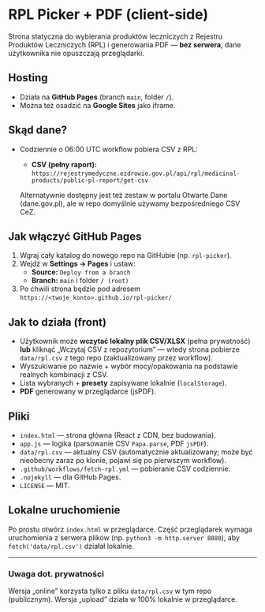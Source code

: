 # RPL Picker + PDF (client-side)

Strona statyczna do wybierania produktów leczniczych z Rejestru Produktów Leczniczych (RPL) i generowania PDF — **bez serwera**, dane użytkownika nie opuszczają przeglądarki.

## Hosting
- Działa na **GitHub Pages** (branch `main`, folder `/`).
- Można też osadzić na **Google Sites** jako iframe.


## Skąd dane?
- Codziennie o 06:00 UTC workflow pobiera CSV z RPL:
  - **CSV (pełny raport):**
    `https://rejestrymedyczne.ezdrowie.gov.pl/api/rpl/medicinal-products/public-pl-report/get-csv`

  Alternatywnie dostępny jest też zestaw w portalu Otwarte Dane (dane.gov.pl), ale w repo domyślnie używamy bezpośredniego CSV CeZ.

## Jak włączyć GitHub Pages
1. Wgraj cały katalog do nowego repo na GitHubie (np. `rpl-picker`).  
2. Wejdź w **Settings → Pages** i ustaw:
   - **Source:** `Deploy from a branch`
   - **Branch:** `main` i folder `/ (root)`
3. Po chwili strona będzie pod adresem `https://<twoje_konto>.github.io/rpl-picker/`

## Jak to działa (front)
- Użytkownik może **wczytać lokalny plik CSV/XLSX** (pełna prywatność) **lub** kliknąć „Wczytaj CSV z repozytorium” — wtedy strona pobierze `data/rpl.csv` z tego repo (zaktualizowany przez workflow).
- Wyszukiwanie po nazwie + wybór mocy/opakowania na podstawie realnych kombinacji z CSV.
- Lista wybranych + **presety** zapisywane lokalnie (`localStorage`).
- **PDF** generowany w przeglądarce (jsPDF).

## Pliki
- `index.html` — strona główna (React z CDN, bez budowania).
- `app.js` — logika (parsowanie CSV `Papa.parse`, PDF `jsPDF`).
- `data/rpl.csv` — aktualny CSV (automatycznie aktualizowany; może być nieobecny zaraz po klonie, pojawi się po pierwszym workflow).
- `.github/workflows/fetch-rpl.yml` — pobieranie CSV codziennie.
- `.nojekyll` — dla GitHub Pages.
- `LICENSE` — MIT.

## Lokalne uruchomienie
Po prostu otwórz `index.html` w przeglądarce. Część przeglądarek wymaga uruchomienia z serwera plików (np. `python3 -m http.server 8080`), aby `fetch('data/rpl.csv')` działał lokalnie.

---

### Uwaga dot. prywatności
Wersja „online” korzysta tylko z pliku `data/rpl.csv` w tym repo (publicznym). Wersja „upload” działa w 100% lokalnie w przeglądarce.
